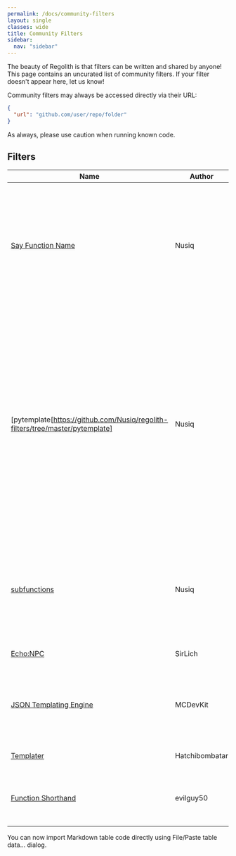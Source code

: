 ```yaml
---
permalink: /docs/community-filters
layout: single
classes: wide
title: Community Filters
sidebar:
  nav: "sidebar"
---
```


The beauty of Regolith is that filters can be written and shared by anyone! This page contains an uncurated list of community filters. If your filter doesn't appear here, let us know!

Community filters may always be accessed directly via their URL:

```json
{
  "url": "github.com/user/repo/folder"
}
```

As always, please use caution when running known code.

## Filters

| Name                                                                                                    | Author         | Description                                                                                                                                                                                                                                           |
|---------------------------------------------------------------------------------------------------------|----------------|-------------------------------------------------------------------------------------------------------------------------------------------------------------------------------------------------------------------------------------------------------|
| [Say Function Name](https://github.com/Nusiq/regolith-filters/tree/master/debug_say_function_name)      | Nusiq          | Adds say command to the functions from specified paths to print the names of the functions when they're executed.                                                                                                                                     |
| [pytemplate[https://github.com/Nusiq/regolith-filters/tree/master/pytemplate]                           | Nusiq          | This filter loops through the JSON files from RP and BP that match provided glob patterns (*/**.json by default), when it finds a JSON key that matches the name specified in settings, it replaces it with a value generated based on template file. |
| [subfunctions](https://github.com/Nusiq/regolith-filters/tree/master/subfunctions)                      | Nusiq          | It extends the syntax of Mcfunctions and lets you implement function files inside other function files.                                                                                                                                               |
| [Echo:NPC](https://github.com/SirLich/echo-npc-regolith/echo)                                           | SirLich        | Compiles Echo:NPC templates.                                                                                                                                                                                                                          |
| [JSON Templating Engine](https://github.com/MCDevKit/regolith-library/tree/main/json_templating_engine) | MCDevKit       | JSON templating engine for quicker generation of complicated JSON files.                                                                                                                                                                              |
| [Templater](https://github.com/Hatchibombotar/useful-regolith-filters/tree/main/templater)              | Hatchibombatar | A templater filter for regolith.                                                                                                                                                                                                                      |
| [Function Shorthand](https://github.com/evilguy50/my_regolith_filters/tree/master/shorthand)            | evilguy50      | Filter for having shorthand syntax inside of functions.                                                                                                                                                                                               |

You can now import Markdown table code directly using File/Paste table data... dialog. 